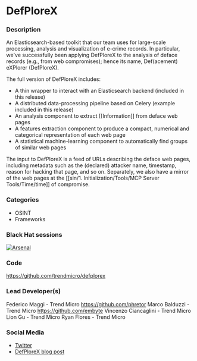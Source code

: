 # DefPloreX

### Description
An Elasticsearch-based toolkit that our team uses for large-scale processing, analysis and visualization of e-crime records. In particular, we've successfully been applying DefPloreX to the analysis of deface records (e.g., from web compromises); hence its name, Def(acement) eXPlorer (DefPloreX).

The full version of DefPloreX includes:

  * A thin wrapper to interact with an Elasticsearch backend (included in this release)
  * A distributed data-processing pipeline based on Celery (example included in this release)
  * An analysis component to extract [[Information]] from deface web pages
  * A features extraction component to produce a compact, numerical and categorical representation of each web page
  * A statistical machine-learning component to automatically find groups of similar web pages

The input to DefPloreX is a feed of URLs describing the deface web pages,
including metadata such as the (declared) attacker name, timestamp, reason
for hacking that page, and so on. Separately, we also have a mirror of the
web pages at the [[sin/1. Initialization/Tools/MCP Server Tools/Time/time]] of compromise.

### Categories
* OSINT
* Frameworks

### Black Hat sessions
[![Arsenal](https://rawgit.com/toolswatch/badges/master/arsenal/usa/2017.svg)](http://www.toolswatch.org/2017/06/the-black-hat-arsenal-usa-2017-phenomenal-line-up-announced/)

### Code 
https://github.com/trendmicro/defplorex

### Lead Developer(s)
 Federico Maggi - Trend Micro https://github.com/phretor
 Marco Balduzzi - Trend Micro https://github.com/embyte
 Vincenzo Ciancaglini - Trend Micro
 Lion Gu - Trend Micro
 Ryan Flores - Trend Micro
 

### Social Media 
* [Twitter](https://twitter.com/trendlabs)
* [DefPloreX blog post](http://blog.trendmicro.com/trendlabs-security-intelligence/defplorex-machine-learning-toolkit-large-scale-ecrime-forensics/) 
